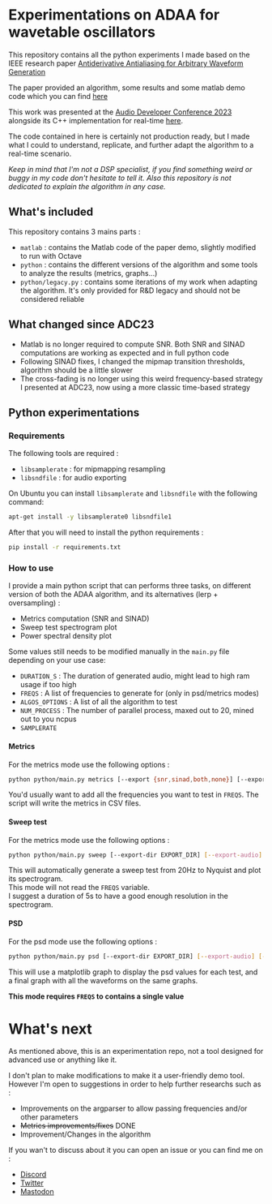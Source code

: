 # Experimentations on ADAA for wavetable oscillators
This repository contains all the python experiments I made based on the IEEE research paper [Antiderivative Antialiasing for Arbitrary Waveform Generation](https://ieeexplore.ieee.org/document/9854137)

The paper provided an algorithm, some results and some matlab demo code which you can find [here](https://dangelo.audio/ieee-talsp-aaiir-osc.html)

This work was presented at the [Audio Developer Conference 2023](https://audio.dev/conference/) alongside its C++ implementation for real-time [here](https://github.com/maxmarsc/libadawata). 

The code contained in here is certainly not production ready, but I made what I could to understand, replicate, and further adapt the algorithm to a real-time scenario.

*Keep in mind that I'm not a DSP specialist, if you find something weird or buggy in my code don't hesitate to tell it. Also this repository is not dedicated to explain the algorithm in any case.*

## What's included
This repository contains 3 mains parts :
- `matlab` : contains the Matlab code of the paper demo, slightly modified to run with Octave
- `python` : contains the different versions of the algorithm and some tools to
analyze the results (metrics, graphs...)
- `python/legacy.py` : contains some iterations of my work when adapting the algorithm.
It's only provided for R&D legacy and should not be considered reliable

## What changed since ADC23
- Matlab is no longer required to compute SNR. Both SNR and SINAD computations
are working as expected and in full python code
- Following SINAD fixes, I changed the mipmap transition thresholds, algorithm
should be a little slower
- The cross-fading is no longer using this weird frequency-based strategy I presented
at ADC23, now using a more classic time-based strategy


## Python experimentations
### Requirements
The following tools are required :
- `libsamplerate` : for mipmapping resampling
- `libsndfile` : for audio exporting

On Ubuntu you can install `libsamplerate` and `libsndfile` with the following command:
```bash
apt-get install -y libsamplerate0 libsndfile1
```

After that you will need to install the python requirements :
```bash
pip install -r requirements.txt
```

### How to use
I provide a main python script that can performs three tasks, on different version
of both the ADAA algorithm, and its alternatives (lerp + oversampling) :
- Metrics computation (SNR and SINAD)
- Sweep test spectrogram plot
- Power spectral density plot

Some values still needs to be modified manually in the `main.py` file depending on your use case:
- `DURATION_S` : The duration of generated audio, might lead to high ram usage if too high
- `FREQS` : A list of frequencies to generate for (only in psd/metrics modes)
- `ALGOS_OPTIONS` :  A list of all the algorithm to test
- `NUM_PROCESS` : The number of parallel process, maxed out to 20, mined out to you ncpus
- `SAMPLERATE`

#### Metrics
For the metrics mode use the following options :
```bash
python python/main.py metrics [--export {snr,sinad,both,none}] [--export-dir EXPORT_DIR] [--export-audio] [--export-phase]
```

You'd usually want to add all the frequencies you want to test in `FREQS`.
The script will write the metrics in CSV files.

#### Sweep test
For the metrics mode use the following options :
```bash
python python/main.py sweep [--export-dir EXPORT_DIR] [--export-audio] [--export-phase]
```

This will automatically generate a sweep test from 20Hz to Nyquist and plot its spectrogram.  
This mode will not read the `FREQS` variable.  
I suggest a duration of 5s to have a good enough resolution in the spectrogram.

#### PSD
For the psd mode use the following options :
```bash
python python/main.py psd [--export-dir EXPORT_DIR] [--export-audio] [--export-phase]
```

This will use a matplotlib graph to display the psd values for each test, and a final
graph with all the waveforms on the same graphs.

**This mode requires `FREQS` to contains a single value**

# What's next
As mentioned above, this is an experimentation repo, not a tool designed for
advanced use or anything like it.

I don't plan to make modifications to make it a user-friendly demo tool.
However I'm open to suggestions in order to help further researchs such as :
- Improvements on the argparser to allow passing frequencies and/or other parameters
- ~~Metrics improvements/fixes~~ DONE
- Improvement/Changes in the algorithm


If you wan't to discuss about it you can open an issue or you can find me on :
 - [Discord](https://discordapp.com/users/Groumpf#2353)
 - [Twitter](https://twitter.com/Groumpf_)
 - [Mastodon](https://piaille.fr/@groumpf)
